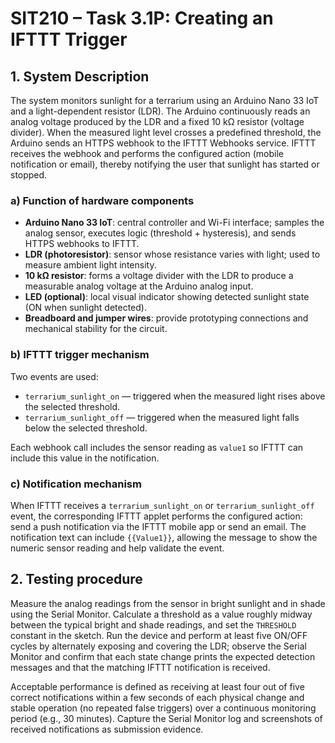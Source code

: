 # SIT210 – Task 3.1P: Creating an IFTTT Trigger

## 1. System Description 
The system monitors sunlight for a terrarium using an Arduino Nano 33 IoT and a light-dependent resistor (LDR). The Arduino continuously reads an analog voltage produced by the LDR and a fixed 10 kΩ resistor (voltage divider). When the measured light level crosses a predefined threshold, the Arduino sends an HTTPS webhook to the IFTTT Webhooks service. IFTTT receives the webhook and performs the configured action (mobile notification or email), thereby notifying the user that sunlight has started or stopped.

### a) Function of hardware components
- **Arduino Nano 33 IoT**: central controller and Wi-Fi interface; samples the analog sensor, executes logic (threshold + hysteresis), and sends HTTPS webhooks to IFTTT.  
- **LDR (photoresistor)**: sensor whose resistance varies with light; used to measure ambient light intensity.  
- **10 kΩ resistor**: forms a voltage divider with the LDR to produce a measurable analog voltage at the Arduino analog input.  
- **LED (optional)**: local visual indicator showing detected sunlight state (ON when sunlight detected).  
- **Breadboard and jumper wires**: provide prototyping connections and mechanical stability for the circuit.

### b) IFTTT trigger mechanism
Two events are used:
- `terrarium_sunlight_on` — triggered when the measured light rises above the selected threshold.
- `terrarium_sunlight_off` — triggered when the measured light falls below the selected threshold.

Each webhook call includes the sensor reading as `value1` so IFTTT can include this value in the notification.

### c) Notification mechanism
When IFTTT receives a `terrarium_sunlight_on` or `terrarium_sunlight_off` event, the corresponding IFTTT applet performs the configured action: send a push notification via the IFTTT mobile app or send an email. The notification text can include `{{Value1}}`, allowing the message to show the numeric sensor reading and help validate the event.

## 2. Testing procedure 
Measure the analog readings from the sensor in bright sunlight and in shade using the Serial Monitor. Calculate a threshold as a value roughly midway between the typical bright and shade readings, and set the `THRESHOLD` constant in the sketch. Run the device and perform at least five ON/OFF cycles by alternately exposing and covering the LDR; observe the Serial Monitor and confirm that each state change prints the expected detection messages and that the matching IFTTT notification is received.

Acceptable performance is defined as receiving at least four out of five correct notifications within a few seconds of each physical change and stable operation (no repeated false triggers) over a continuous monitoring period (e.g., 30 minutes). Capture the Serial Monitor log and screenshots of received notifications as submission evidence.




